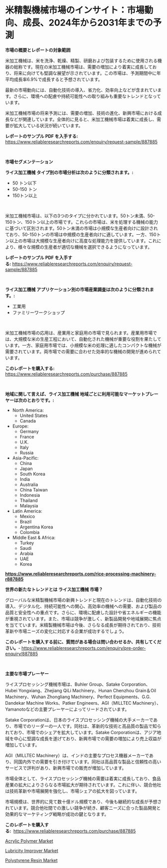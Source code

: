 <p><h1>米精製機械市場のインサイト：市場動向、成長、2024年から2031年までの予測</h1></p><p><strong>市場の概要とレポートの対象範囲</strong></p>
<p><p>米加工機械は、米を洗浄、乾燥、精製、研磨および包装するために使用される機器の総称です。現在の米加工機械市場は、需要の増加により着実に成長しており、将来に向けても堅調な展望が示されています。この市場は、予測期間中に年平均成長率6.9%で成長すると予想されています。</p><p>最新の市場動向には、自動化技術の導入、省力化、効率向上などが含まれています。さらに、環境への配慮や持続可能性への取り組みも重要なトレンドとなっています。</p><p>米加工機械市場の将来予測には、需要の増加、技術の進化、新興市場における成長などが関連しています。全体的に見ると、米加工機械市場は着実に成長し、需要が拡大している状況が続いています。</p></p>
<p><strong>レポートのサンプル PDF を入手する:</strong> <a href="https://www.reliableresearchreports.com/enquiry/request-sample/887885">https://www.reliableresearchreports.com/enquiry/request-sample/887885</a></p>
<p>&nbsp;</p>
<p><strong>市場セグメンテーション</strong></p>
<p><strong>ライス加工機械 タイプ別の市場分析は次のように分類されます。:</strong></p>
<p><ul><li>50 トン以下</li><li>50-150 トン</li><li>150トン以上</li></ul></p>
<p>&nbsp;</p>
<p><p>米加工機械市場は、以下の3つのタイプに分かれています。50トン未満、50-150トン、150トン以上の市場です。これらの市場は、米を処理する機械の能力に基づいて区別されます。50トン未満の市場は小規模な生産者向けに設計されており、50-150トンの市場は中規模の生産者向けに適しています。一方、150トン以上の市場は大規模な生産者向けに高度な処理能力を提供しています。これにより、様々な規模の生産者が適切な機械を選択できるようになっています。</p></p>
<p><strong>レポートのサンプル PDF を入手する:</strong>&nbsp;<a href="https://www.reliableresearchreports.com/enquiry/request-sample/887885">https://www.reliableresearchreports.com/enquiry/request-sample/887885</a></p>
<p>&nbsp;</p>
<p><strong> ライス加工機械 アプリケーション別の市場産業調査は次のように分類されます。:</strong></p>
<p><ul><li>工業用</li><li>ファミリーワークショップ</li></ul></p>
<p>&nbsp;</p>
<p><p>米加工機械市場の応用は、産業用と家庭用の市場で見られます。産業用市場では、大規模な米の生産工程において、自動化された機械が重要な役割を果たしています。一方、家庭用市場では、小規模な米の処理に適したコンパクトな機械が需要されています。両市場での需要に合わせた効率的な機械の開発が進められています。</p></p>
<p><strong>このレポートを購入する:</strong>&nbsp; <a href="https://www.reliableresearchreports.com/purchase/887885">https://www.reliableresearchreports.com/purchase/887885</a></p>
<p>&nbsp;</p>
<p><strong>地域に関して言えば、ライス加工機械 地域ごとに利用可能なマーケットプレーヤーは次のとおりです。:</strong></p>
<p><ul>
    <li>
        North America:
        <ul>
            <li>United States</li>
            <li>Canada</li>
        </ul>
    </li>
    <li>
        Europe:
        <ul>
            <li>Germany</li>
            <li>France</li>
            <li>U.K.</li>
            <li>Italy</li>
            <li>Russia</li>
        </ul>
    </li>
    <li>
        Asia-Pacific:
        <ul>
            <li>China</li>
            <li>Japan</li>
            <li>South Korea</li>
            <li>India</li>
            <li>Australia</li>
            <li>China Taiwan</li>
            <li>Indonesia</li>
            <li>Thailand</li>
            <li>Malaysia</li>
        </ul>
    </li>
    <li>
        Latin America:
        <ul>
            <li>Mexico</li>
            <li>Brazil</li>
            <li>Argentina Korea</li>
            <li>Colombia</li>
        </ul>
    </li>
    <li>
        Middle East & Africa:
        <ul>
            <li>Turkey</li>
            <li>Saudi</li>
            <li>Arabia</li>
            <li>UAE</li>
            <li>Korea</li>
        </ul>
    </li>
    </ul></p>
<p><strong><a href="https://www.reliableresearchreports.com/rice-processing-machinery-r887885">https://www.reliableresearchreports.com/rice-processing-machinery-r887885</a></strong>&nbsp;</p>
<p><strong>世界の新たなトレンドとは ライス加工機械 市場？</strong></p>
<p><p>グローバルな米精製機械市場の新興トレンドと現在のトレンドは、自動化技術の導入、デジタル化、持続可能性への関心、高効率の機械への需要、および製品の品質と安全性への重点です。さらに、環境に配慮した設計や省エネルギーの機能が重視されています。また、市場は競争が激しく、新製品開発や地域展開に焦点を当てています。米精製機械市場は今後、さらなる成長が期待されており、技術革新や市場ニーズの変化に対応する企業が成功するでしょう。</p></p>
<p><strong>このレポートを購入する前に、質問がある場合は問い合わせるか、共有してください。</strong>- <a href="https://www.reliableresearchreports.com/enquiry/pre-order-enquiry/887885">https://www.reliableresearchreports.com/enquiry/pre-order-enquiry/887885</a></p>
<p>&nbsp;</p>
<p><strong>主要な市場プレーヤー</strong></p>
<p><p>ライスプロセッシング機械市場は、Buhler Group、Satake Corporation、Hubei Yongxiang、Zhejiang QiLi Machinery、Hunan Chenzhou Grain＆Oil Machinery、Wuhan Zhongliang Machinery、Perfect Equipments、G.G. Dandekar Machine Works、Patker Engineers、AGI（MILLTEC Machinery）、Yamanotoなどの主要プレーヤーによってリードされています。</p><p>Satake Corporationは、日本のライスプロセッシング機械の大手メーカーであり、市場でのリーダーの一人です。同社は、革新的な技術と高品質の製品で知られており、市場でのシェアを拡大しています。Satake Corporationは、アジア地域を中心に堅調な成長を遂げており、新興市場での需要の増加により売上収益が増加しています。</p><p>AGI（MILLTEC Machinery）は、インドの主要なプロセス機器メーカーであり、同国内外での需要を引き付けています。同社は高品質な製品と信頼性の高いサービスで評判があり、新興市場での販売が増加しています。</p><p>市場全体として、ライスプロセッシング機械の需要は着実に成長しており、食品産業の拡大によりさらなる市場拡大が期待されています。これに伴い、競合他社は技術革新や市場展開を強化し、市場シェアの拡大を図っています。</p><p>市場規模は、世界的に見て数十億ドル規模であり、今後も継続的な成長が予想されています。競合他社間での激しい競争が続き、顧客ニーズに合った製品開発と効果的なマーケティング戦略が成功の鍵となります。</p></p>
<p><strong>このレポートを購入する:</strong>&nbsp;&nbsp;<a href="https://www.reliableresearchreports.com/purchase/887885">https://www.reliableresearchreports.com/purchase/887885</a></p>
<p><p><a href="https://funky-papaya-cf4.notion.site/Acrylic-Polymer-Market-Share-Market-New-Trends-Analysis-Report-By-Type-By-Application-By-End-use-41254fe3c87948bc9130d6f0d87674e6">Acrylic Polymer Market</a></p><p><a href="https://confirmed-shield-e13.notion.site/Lubricity-Improver-Market-Offers-Provide-Insightful-Data-for-the-Time-Period-from-2024-to-2031-and-a-cc0b3a6b37b245ddbf78cc0a0a0e37f0">Lubricity Improver Market</a></p><p><a href="https://sore-arch-6db.notion.site/Polystyrene-Resin-Market-Analysis-Examines-its-Scope-on-Growth-Opportunities-and-Forecasted-Trends--d8f2e189b2564f5993ffd89fcc9ed33d">Polystyrene Resin Market</a></p></p>